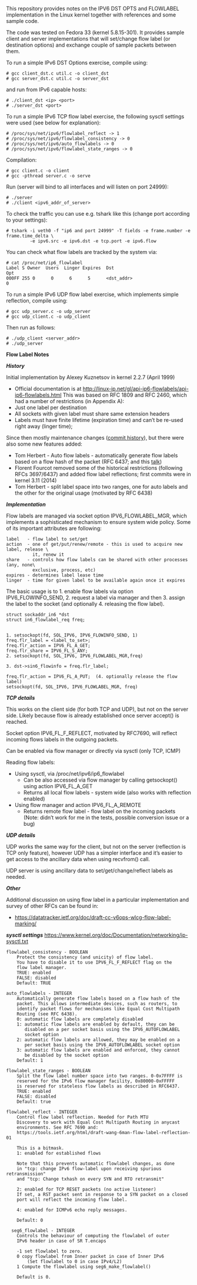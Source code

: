 

This repository provides notes on the IPV6 DST OPTS and FLOWLABEL implementation in the Linux kernel together with references and some sample code.

The code was tested on Fedora 33 (kernel 5.8.15-301). It provides sample client and server implementations that will set/change flow label (or destination options) and exchange couple of sample packets between them.

To run a simple IPv6 DST Options exercise, compile using:
```
# gcc client_dst.c util.c -o client_dst
# gcc server_dst.c util.c -o server_dst
```
and run from IPv6 capable hosts:
```
# ./client_dst <ip> <port>
# ./server_dst <port>
```

To run a simple IPv6 TCP flow label exercise, the following sysctl settings were used (see below for explanation):
```
# /proc/sys/net/ipv6/flowlabel_reflect -> 1
# /proc/sys/net/ipv6/flowlabel_consistency -> 0
# /proc/sys/net/ipv6/auto_flowlabels -> 0
# /proc/sys/net/ipv6/flowlabel_state_ranges -> 0
```
Compilation:
```
# gcc client.c -o client
# gcc -pthread server.c -o serve
```
Run (server will bind to all interfaces and will listen on port 24999):
```
# ./server
# ./client <ipv6_addr_of_server>
```

To check the traffic you can use e.g. tshark like this (change port according to your settings):
```
# tshark -i veth0 -f "ip6 and port 24999" -T fields -e frame.number -e frame.time_delta \
         -e ipv6.src -e ipv6.dst -e tcp.port -e ipv6.flow 
```

You can check what flow labels are tracked by the system via:
```
# cat /proc/net/ip6_flowlabel
Label S Owner  Users  Linger Expires  Dst                              Opt
000FF 255 0      0      6      5      <dst_addr>                       0
```

To run a simple IPv6 UDP flow label exercise, which implements simple reflection, compile using:
```
# gcc udp_server.c -o udp_server
# gcc udp_client.c -o udp_client
```

Then run as follows:
```
# ./udp_client <server_addr>
# ./udp_server
```

**Flow Label Notes**

***History***

Initial implementation by Alexey Kuznetsov in kernel 2.2.7 (April 1999)
- Official documentation is at http://linux-ip.net/gl/api-ip6-flowlabels/api-ip6-flowlabels.html
This was based on RFC 1809 and RFC 2460, which had a number of restrictions (in Appendix A): 
- Just one label per destination
- All sockets with given label must share same extension headers
- Labels must have finite lifetime (expiration time) and can’t be re-used right away (linger time); 

Since then mostly maintenance changes ([commit history](https://github.com/torvalds/linux/commits/master?before=dcc0b49040c70ad827a7f3d58a21b01fdb14e749+35&branch=master&path%5B%5D=net&path%5B%5D=ipv6&path%5B%5D=ip6_flowlabel.c)), but there were also some new features added:
- Tom Herbert - Auto flow labels - automatically generate flow labels based on a flow hash of the packet (RFC 6437; and this [talk](https://datatracker.ietf.org/meeting/110/materials/slides-110-v6ops-tcp-socket-hash-flow-label-00))
- Florent Fourcot removed some of the historical restrictions (following RFCs 3697/6437) and added flow label reflections; first commits were in kernel 3.11 (2014)
- Tom Herbert - split label space into two ranges, one for auto labels and the other for the original usage (motivated by RFC 6438)

***Implementation***

Flow labels are managed via socket option IPV6_FLOWLABEL_MGR, which implements a sophisticated mechanism to ensure system wide policy. Some of its important attributes are following:
```
label   - flow label to set/get
action  - one of get/put/renew/remote - this is used to acquire new label, release \
          it, renew it 
share   - controls how flow labels can be shared with other processes (any, none\
          exclusive, process, etc)
expires - determines label lease time
linger  - time for given label to be available again once it expires
```

The basic usage is to 1. enable flow labels via option IPV6_FLOWINFO_SEND, 2. request a label via manager and then 3. assign the label to the socket (and optionally 4. releasing the flow label).
```
struct sockaddr_in6 *dst
struct in6_flowlabel_req freq;


1. setsockopt(fd, SOL_IPV6, IPV6_FLOWINFO_SEND, 1)                     
freq.flr_label = <label_to_set>;
freq.flr_action = IPV6_FL_A_GET;
freq.flr_share = IPV6_FL_S_ANY;
2. setsockopt(fd, SOL_IPV6, IPV6_FLOWLABEL_MGR,freq)

3. dst->sin6_flowinfo = freq.flr_label;

freq.flr_action = IPV6_FL_A_PUT;  (4. optionally release the flow label)
setsockopt(fd, SOL_IPV6, IPV6_FLOWLABEL_MGR, freq)
```

***TCP details***

This works on the client side (for both TCP and UDP), but not on the server side. Likely because flow is already established once server accept() is reached.

Socket option IPV6_FL_F_REFLECT, motivated by RFC7690, will reflect incoming flows labels in the outgoing packets.

Can be enabled via flow manager or directly via sysctl (only TCP, ICMP)

Reading flow labels:
- Using sysctl, via /proc/net/ipv6/ip6_flowlabel
  - Can be also accessed via flow manager by calling getsockopt() using action IPV6_FL_A_GET
  - Returns all local flow labels - system wide (also works with reflection enabled)
- Using flow manager and action IPV6_FL_A_REMOTE
  - Returns remote flow label - flow label on the incoming packets (Note: didn’t work for me in the tests, possible conversion issue or a bug)

***UDP details***

UDP works the same way for the client, but not on the server (reflection is TCP only feature), however UDP has a simpler interface and it’s easier to get access to the ancillary data when using recvfrom() call.

UDP server is using ancillary data to set/get/change/reflect labels as needed. 

***Other***

Additional discussion on using flow label in a particular implementation and survey of other RFCs can be found in:
* https://datatracker.ietf.org/doc/draft-cc-v6ops-wlcg-flow-label-marking/


***sysctl settings***
https://www.kernel.org/doc/Documentation/networking/ip-sysctl.txt

```
flowlabel_consistency - BOOLEAN
	Protect the consistency (and unicity) of flow label.
	You have to disable it to use IPV6_FL_F_REFLECT flag on the
	flow label manager.
	TRUE: enabled
	FALSE: disabled
	Default: TRUE

auto_flowlabels - INTEGER
	Automatically generate flow labels based on a flow hash of the
	packet. This allows intermediate devices, such as routers, to
	identify packet flows for mechanisms like Equal Cost Multipath
	Routing (see RFC 6438).
	0: automatic flow labels are completely disabled
	1: automatic flow labels are enabled by default, they can be
	   disabled on a per socket basis using the IPV6_AUTOFLOWLABEL
	   socket option
	2: automatic flow labels are allowed, they may be enabled on a
	   per socket basis using the IPV6_AUTOFLOWLABEL socket option
	3: automatic flow labels are enabled and enforced, they cannot
	   be disabled by the socket option
	Default: 1

flowlabel_state_ranges - BOOLEAN
	Split the flow label number space into two ranges. 0-0x7FFFF is
	reserved for the IPv6 flow manager facility, 0x80000-0xFFFFF
	is reserved for stateless flow labels as described in RFC6437.
	TRUE: enabled
	FALSE: disabled
	Default: true

flowlabel_reflect - INTEGER
	Control flow label reflection. Needed for Path MTU
	Discovery to work with Equal Cost Multipath Routing in anycast
	environments. See RFC 7690 and:
	https://tools.ietf.org/html/draft-wang-6man-flow-label-reflection-01

	This is a bitmask.
	1: enabled for established flows

	Note that this prevents automatic flowlabel changes, as done
	in "tcp: change IPv6 flow-label upon receiving spurious retransmission"
	and "tcp: Change txhash on every SYN and RTO retransmit"

	2: enabled for TCP RESET packets (no active listener)
	If set, a RST packet sent in response to a SYN packet on a closed
	port will reflect the incoming flow label.

	4: enabled for ICMPv6 echo reply messages.

	Default: 0

  seg6_flowlabel - INTEGER
	Controls the behaviour of computing the flowlabel of outer
	IPv6 header in case of SR T.encaps

	-1 set flowlabel to zero.
	0 copy flowlabel from Inner packet in case of Inner IPv6
		(Set flowlabel to 0 in case IPv4/L2)
	1 Compute the flowlabel using seg6_make_flowlabel()

	Default is 0.
```






